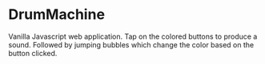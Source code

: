 # DrumMachine

Vanilla Javascript web application. 
Tap on the colored buttons to produce a sound. 
Followed by jumping bubbles which change the color based on the button clicked.
